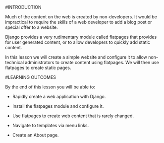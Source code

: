 #INTRODUCTION

Much of the content on the web is created by non-developers. It would be impractical to require the skills of a web developer to add a blog post or special offer to a website.

Django provides a very rudimentary module called flatpages that provides for user generated content, or to allow developers to quickly add static content.

In this lesson we will create a simple website and configure it to allow non-technical administrators to create content using flatpages. We will then use flatpages to create static pages.

#LEARNING OUTCOMES

By the end of this lesson you will be able to:

* Rapidly create a web application with Django.

* Install the flatpages module and configure it.

* Use flatpages to create web content that is rarely changed.

* Navigate to templates via menu links.

* Create an About page.